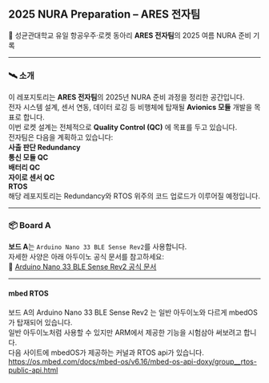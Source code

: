 ## 2025 NURA Preparation – ARES 전자팀  
🚀 성균관대학교 유일 항공우주·로켓 동아리 **ARES 전자팀**의 2025 여름 NURA 준비 기록  

---

### 🛰️ 소개  
이 레포지토리는 **ARES 전자팀**의 2025년 NURA 준비 과정을 정리한 공간입니다.    
전자 시스템 설계, 센서 연동, 데이터 로깅 등 비행체에 탑재될 **Avionics 모듈** 개발을 목표로 합니다.  
이번 로켓 설계는 전체적으로 **Quality Control (QC)** 에 목표를 두고 있습니다.  
전자팀은 다음을 계획하고 있습니다:  
**사출 판단 Redundancy**  
**통신 모듈 QC**  
**배터리 QC**  
**자이로 센서 QC**  
**RTOS**  
해당 레포지토리는 Redundancy와 RTOS 위주의 코드 업로드가 이루어질 예정입니다.  

---

### 📦 Board A  
**보드 A**는 `Arduino Nano 33 BLE Sense Rev2`를 사용합니다.  
자세한 사양은 아래 아두이노 공식 문서를 참고하세요:  
🔗 [Arduino Nano 33 BLE Sense Rev2 공식 문서](https://docs.arduino.cc/hardware/nano-33-ble-sense-rev2/)

---

#### mbed RTOS
보드 A의 Arduino Nano 33 BLE Sense Rev2 는 일반 아두이노와 다르게 mbedOS가 탑재되어 있습니다.  
일반 아두이노처럼 사용할 수 있지만 ARM에서 제공한 기능을 시험삼아 써보려고 합니다.  
다음 사이트에 mbedOS가 제공하는 커널과 RTOS api가 있습니다.  
https://os.mbed.com/docs/mbed-os/v6.16/mbed-os-api-doxy/group__rtos-public-api.html


